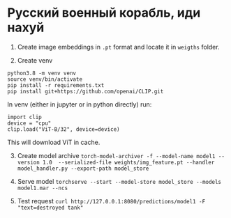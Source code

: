 
# Русский военный корабль, иди нахуй

1. Create image embeddings in `.pt` format and locate it in `weigths` folder.

2. Create venv

```console
python3.8 -m venv venv
source venv/bin/activate
pip install -r requirements.txt
pip install git+https://github.com/openai/CLIP.git

```
In venv (either in jupyter or in python directly) run:
```console
import clip
device = "cpu"
clip.load("ViT-B/32", device=device)
```
This will download ViT in cache.

3. Create model archive
`torch-model-archiver -f --model-name model1 --version 1.0  --serialized-file weights/img_feature.pt --handler model_handler.py --export-path model_store`

4. Serve model
`torchserve --start --model-store model_store --models model1.mar --ncs`

5. Test request
`curl http://127.0.0.1:8080/predictions/model1 -F "text=destroyed tank"`
